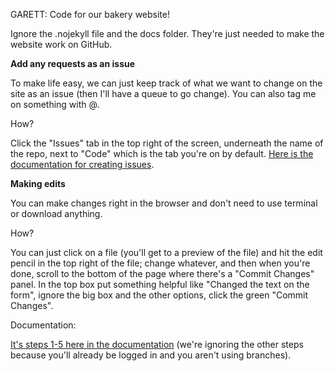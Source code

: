 GARETT: Code for our bakery website!

Ignore the .nojekyll file and the docs folder. They're just needed to make the website work on GitHub.

**Add any requests as an issue**

To make life easy, we can just keep track of what we want to change on the site as an issue (then I'll have a queue to go change). You can also tag me on something with @. 

How? 

Click the "Issues" tab in the top right of the screen, underneath the name of the repo, next to "Code" which is the tab you're on by default. [Here is the documentation for creating issues](https://help.github.com/en/articles/creating-an-issue).

**Making edits**

You can make changes right in the browser and don't need to use terminal or download anything.

How?

You can just click on a file (you'll get to a preview of the file) and hit the edit pencil in the top right of the file; change whatever, and then when you're done, scroll to the bottom of the page where there's a "Commit Changes" panel. In the top box put something helpful like "Changed the text on the form", ignore the big box and the other options, click the green "Commit Changes".

Documentation:

[It's steps 1-5 here in the documentation](https://help.github.com/en/articles/editing-files-in-your-repository) (we're ignoring the other steps because you'll already be logged in and you aren't using branches).
